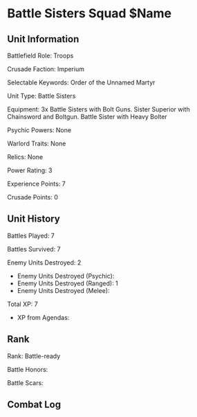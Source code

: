 Battle Sisters Squad $Name
====

Unit Information
----

Battlefield Role: Troops

Crusade Faction: Imperium

Selectable Keywords: Order of the Unnamed Martyr

Unit Type: Battle Sisters

Equipment: 3x Battle Sisters with Bolt Guns. Sister Superior with Chainsword and Boltgun. Battle Sister with Heavy Bolter

Psychic Powers: None

Warlord Traits: None

Relics: None

Power Rating: 3

Experience Points: 7

Crusade Points: 0


Unit History
---
Battles Played: 7

Battles Survived: 7

Enemy Units Destroyed: 2
* Enemy Units Destroyed (Psychic):
* Enemy Units Destroyed (Ranged): 1
* Enemy Units Destroyed (Melee): 

Total XP: 7
* XP from Agendas:

Rank
----
Rank: Battle-ready

Battle Honors:


Battle Scars:


Combat Log
---
